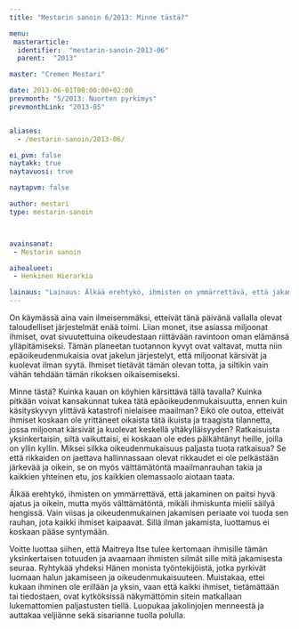 ```yaml
---
title: "Mestarin sanoin 6/2013: Minne tästä?"

menu:
 masterarticle:
  identifier:  "mestarin-sanoin-2013-06"
  parent:  "2013"

master: "Cremen Mestari"

date: 2013-06-01T00:00:00+02:00
prevmonth: "5/2013: Nuorten pyrkimys"
prevmonthLink: "2013-05"


aliases:
  - /mestarin-sanoin/2013-06/

ei_pvm: false
naytakk: true
naytavuosi: true

naytapvm: false

author: mestari
type: mestarin-sanoin



avainsanat:
 - Mestarin sanoin

aihealueet:
 - Henkinen Hierarkia

lainaus: "Lainaus: Älkää erehtykö, ihmisten on ymmärrettävä, että jakaminen on paitsi hyvä ajatus ja oikein, mutta myös välttämätöntä, mikäli ihmiskunta mielii säilyä hengissä. Vain viisas ja oikeudenmukainen jakamisen periaate voi tuoda sen rauhan, jota kaikki ihmiset kaipaavat. Sillä ilman jakamista, luottamus ei koskaan pääse syntymään."
---
```

<p>On käymässä aina vain ilmeisemmäksi, etteivät tänä päivänä vallalla olevat taloudelliset järjestelmät enää toimi. Liian monet, itse asiassa miljoonat ihmiset, ovat sivuutettuina oikeudestaan riittävään ravintoon oman elämänsä ylläpitämiseksi. Tämän planeetan tuotannon kyvyt ovat valtavat, mutta niin epäoikeudenmukaisia ovat jakelun järjestelyt, että miljoonat kärsivät ja kuolevat ilman syytä. Ihmiset tietävät tämän olevan totta, ja siltikin vain vähän tehdään tämän rikoksen oikaisemiseksi.</p>
<p>Minne tästä? Kuinka kauan on köyhien kärsittävä tällä tavalla? Kuinka pitkään voivat kansakunnat tukea tätä epäoikeudenmukaisuutta, ennen kuin käsityskyvyn ylittävä katastrofi nielaisee maailman? Eikö ole outoa, etteivät ihmiset koskaan ole yrittäneet oikaista tätä ikuista ja traagista tilannetta, jossa miljoonat kärsivät ja kuolevat keskellä yltäkylläisyyden? Ratkaisuista yksinkertaisin, siltä vaikuttaisi, ei koskaan ole edes pälkähtänyt heille, joilla on yllin kyllin. Miksei silkka oikeudenmukaisuus paljasta tuota ratkaisua? Se että rikkaiden on jaettava hallinnassaan olevat rikkaudet ei ole pelkästään järkevää ja oikein, se on myös välttämätöntä maailmanrauhan takia ja kaikkien yhteinen etu, jos kaikkien olemassaolo aiotaan taata.</p>
<p>Älkää erehtykö, ihmisten on ymmärrettävä, että jakaminen on paitsi hyvä ajatus ja oikein, mutta myös välttämätöntä, mikäli ihmiskunta mielii säilyä hengissä. Vain viisas ja oikeudenmukainen jakamisen periaate voi tuoda sen rauhan, jota kaikki ihmiset kaipaavat. Sillä ilman jakamista, luottamus ei koskaan pääse syntymään.</p>
<p>Voitte luottaa siihen, että Maitreya Itse tulee kertomaan ihmisille tämän yksinkertaisen totuuden ja avaamaan ihmisten silmät sille mitä jakamisesta seuraa. Ryhtykää yhdeksi Hänen monista työntekijöistä, jotka pyrkivät luomaan halun jakamiseen ja oikeudenmukaisuuteen. Muistakaa, ettei kukaan ihminen ole erillään ja yksin, vaan että kaikki ihmiset, tietämättään tai tiedostaen, ovat kytköksissä näkymättömin sitein matkallaan lukemattomien paljastusten tiellä. Luopukaa jakolinjojen menneestä ja auttakaa veljiänne sekä sisarianne tuolla polulla.</p>